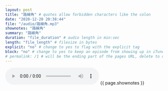 ```yaml
---
layout: post
title: "路線角" # quotes allow forbidden characters like the colon
date: "2020-12-20 20:38:44"
file: "/audio/路線角.mp3"
shownotes: "路線角"
summary: "路線角"
duration: "file_duration" # audio length in min:sec
length: "file_length" # filesize in bytes
explicit: "no" # change to yes to flag with the explicit tag
block: "no" # change to yes to keep an episode from showing up in iTunes
# permalink: /1 # will be the ending part of the pages URL, delete to default to the title
---
```


<audio controls>
<source src="{{site.url}}{{site.baseurl}}{{ page.file }}" type="audio/x-mp3">
Your browser does not support the audio element.
</audio>
{{ page.shownotes }}
